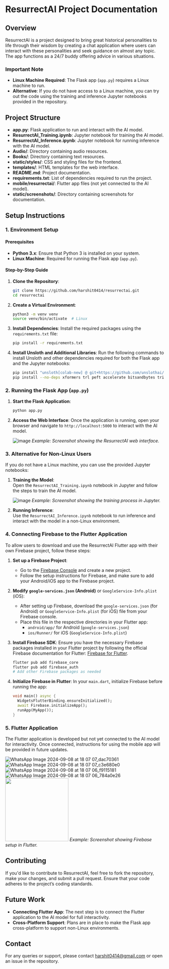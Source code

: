 # ResurrectAI Project Documentation

## Overview

ResurrectAI is a project designed to bring great historical personalities to life through their wisdom by creating a chat application where users can interact with these personalities and seek guidance on almost any topic. The app functions as a 24/7 buddy offering advice in various situations.

### Important Note
- **Linux Machine Required**: The Flask app (`app.py`) requires a Linux machine to run.
- **Alternative**: If you do not have access to a Linux machine, you can try out the code using the training and inference Jupyter notebooks provided in the repository.

## Project Structure

- **app.py**: Flask application to run and interact with the AI model.
- **ResurrectAI_Training.ipynb**: Jupyter notebook for training the AI model.
- **ResurrectAI_Inference.ipynb**: Jupyter notebook for running inference with the AI model.
- **Audio/**: Directory containing audio resources.
- **Books/**: Directory containing text resources.
- **static/styles/**: CSS and styling files for the frontend.
- **templates/**: HTML templates for the web interface.
- **README.md**: Project documentation.
- **requirements.txt**: List of dependencies required to run the project.
- **mobile/resurrectai/**: Flutter app files (not yet connected to the AI model).
- **static/screenshots/**: Directory containing screenshots for documentation.

## Setup Instructions

### 1. Environment Setup

#### Prerequisites
- **Python 3.x**: Ensure that Python 3 is installed on your system.
- **Linux Machine**: Required for running the Flask app (`app.py`).

#### Step-by-Step Guide

1. **Clone the Repository**:
   ```bash
   git clone https://github.com/harshit0414/resurrectai.git
   cd resurrectai
   ```

2. **Create a Virtual Environment**:
   ```bash
   python3 -m venv venv
   source venv/bin/activate  # Linux
   ```

3. **Install Dependencies**:
   Install the required packages using the `requirements.txt` file:
   ```bash
   pip install -r requirements.txt
   ```

4. **Install Unsloth and Additional Libraries**:
   Run the following commands to install Unsloth and other dependencies required for both the Flask app and the Jupyter notebooks:
   ```bash
   pip install "unsloth[colab-new] @ git+https://github.com/unslothai/unsloth.git"
   pip install --no-deps xformers trl peft accelerate bitsandbytes triton
   ```

### 2. Running the Flask App (`app.py`)

1. **Start the Flask Application**:
   ```bash
   python app.py
   ```

2. **Access the Web Interface**:
   Once the application is running, open your browser and navigate to `http://localhost:5000` to interact with the AI model.

   ![image](https://github.com/user-attachments/assets/2dae7af3-04c8-445d-b4d1-14e63b028bd9)
   *Example: Screenshot showing the ResurrectAI web interface.*

### 3. Alternative for Non-Linux Users

If you do not have a Linux machine, you can use the provided Jupyter notebooks:

1. **Training the Model**:  
   Open the `ResurrectAI_Training.ipynb` notebook in Jupyter and follow the steps to train the AI model.

   ![image](https://github.com/user-attachments/assets/7d8f766f-4422-471d-a8a7-a28f9124920d)
   *Example: Screenshot showing the training process in Jupyter.*

2. **Running Inference**:  
   Use the `ResurrectAI_Inference.ipynb` notebook to run inference and interact with the model in a non-Linux environment.

### 4. Connecting Firebase to the Flutter Application

To allow users to download and use the ResurrectAI Flutter app with their own Firebase project, follow these steps:

1. **Set up a Firebase Project**:  
   - Go to the [Firebase Console](https://console.firebase.google.com/) and create a new project.
   - Follow the setup instructions for Firebase, and make sure to add your Android/iOS app to the Firebase project.

2. **Modify `google-services.json` (Android)** or `GoogleService-Info.plist` (iOS):
   - After setting up Firebase, download the `google-services.json` (for Android) or `GoogleService-Info.plist` (for iOS) file from your Firebase console.
   - Place this file in the respective directories in your Flutter app:  
     - `android/app/` for Android (`google-services.json`)
     - `ios/Runner/` for iOS (`GoogleService-Info.plist`)

3. **Install Firebase SDK**:
   Ensure you have the necessary Firebase packages installed in your Flutter project by following the official Firebase documentation for Flutter: [Firebase for Flutter](https://firebase.google.com/docs/flutter/setup?platform=android).

   ```bash
   flutter pub add firebase_core
   flutter pub add firebase_auth
   # Add other Firebase packages as needed
   ```

4. **Initialize Firebase in Flutter**:
   In your `main.dart`, initialize Firebase before running the app:
   ```dart
   void main() async {
     WidgetsFlutterBinding.ensureInitialized();
     await Firebase.initializeApp();
     runApp(MyApp());
   }
   ```

### 5. Flutter Application

The Flutter application is developed but not yet connected to the AI model for interactivity. Once connected, instructions for using the mobile app will be provided in future updates.

![WhatsApp Image 2024-09-08 at 18 07 07_dac70361](https://github.com/user-attachments/assets/0c9169fe-d3cd-4bc2-9ba9-bba863f7395f)
![WhatsApp Image 2024-09-08 at 18 07 07_c3e680e0](https://github.com/user-attachments/assets/d401a4ab-b0f7-4fae-b7cf-d9a5d23df22b)
![WhatsApp Image 2024-09-08 at 18 07 06_f9115181](https://github.com/user-attachments/assets/f6eeedd2-47b5-47cf-a3cb-a0cec10f2e74)
![WhatsApp Image 2024-09-08 at 18 07 06_784a0e26](https://github.com/user-attachments/assets/e433ad22-d364-43ab-a4e8-58c0f7cb879b)
<img src= "https://github.com/user-attachments/assets/0c9169fe-d3cd-4bc2-9ba9-bba863f7395f" width = "200"/>
*Example: Screenshot showing Firebase setup in Flutter.*


## Contributing

If you'd like to contribute to ResurrectAI, feel free to fork the repository, make your changes, and submit a pull request. Ensure that your code adheres to the project’s coding standards.

## Future Work

- **Connecting Flutter App**: The next step is to connect the Flutter application to the AI model for full interactivity.
- **Cross-Platform Support**: Plans are in place to make the Flask app cross-platform to support non-Linux environments.

## Contact

For any queries or support, please contact harshit0414@gmail.com or open an issue in the repository.
